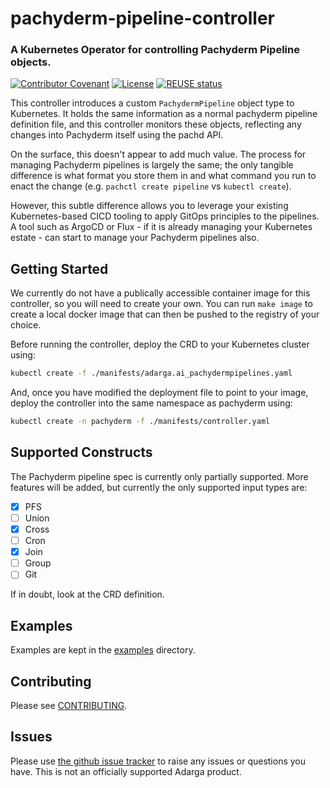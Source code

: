 <!-- Copyright 2021 Adarga Limited -->
<!-- SPDX-License-Identifier: Apache-2.0 -->

# pachyderm-pipeline-controller

### A Kubernetes Operator for controlling Pachyderm Pipeline objects.

[![Contributor Covenant](https://img.shields.io/badge/Contributor%20Covenant-2.0-4baaaa.svg)](CODE_OF_CONDUCT.md)
[![License](https://img.shields.io/badge/License-Apache%202.0-blue.svg)](https://opensource.org/licenses/Apache-2.0)
[![REUSE status](https://api.reuse.software/badge/git.fsfe.org/reuse/api)](https://api.reuse.software/info/git.fsfe.org/reuse/api)

This controller introduces a custom `PachydermPipeline` object type
to Kubernetes. It holds the same information as a normal pachyderm
pipeline definition file, and this controller monitors these objects,
reflecting any changes into Pachyderm itself using the pachd
API.

On the surface, this doesn't appear to add much value. The process
for managing Pachyderm pipelines is largely the same; the only
tangible difference is what format you store them in and what
command you run to enact the change (e.g. `pachctl create pipeline`
vs `kubectl create`).

However, this subtle difference allows you to leverage your existing
Kubernetes-based CICD tooling to apply GitOps principles to the
pipelines. A tool such as ArgoCD or Flux - if it is already managing
your Kubernetes estate - can start to manage your Pachyderm pipelines
also.

## Getting Started

We currently do not have a publically accessible container image
for this controller, so you will need to create your own. You can
run `make image` to create a local docker image that can then be
pushed to the registry of your choice.

Before running the controller, deploy the CRD to your Kubernetes
cluster using:

```bash
kubectl create -f ./manifests/adarga.ai_pachydermpipelines.yaml
```

And, once you have modified the deployment file to point to your
image, deploy the controller into the same namespace as pachyderm
using:

```bash
kubectl create -n pachyderm -f ./manifests/controller.yaml
```

## Supported Constructs

The Pachyderm pipeline spec is currently only partially supported.
More features will be added, but currently the only supported input
types are:

- [X] PFS
- [ ] Union
- [X] Cross
- [ ] Cron
- [X] Join
- [ ] Group
- [ ] Git

If in doubt, look at the CRD definition.

## Examples

Examples are kept in the [examples](examples/) directory.

## Contributing

Please see [CONTRIBUTING](CONTRIBUTING.md).

## Issues

Please use [the github issue tracker](https://github.com/adarga-ai/pachyderm-pipeline-controller/issues)
to raise any issues or questions you have.  This is not an officially supported Adarga product.
